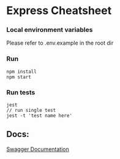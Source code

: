 # Express Cheatsheet

### Local environment variables

Please refer to .env.example in the root dir

### Run

```
npm install
npm start
```

### Run tests

```
jest
// run single test
jest -t 'test name here'
```

## Docs:

[Swagger Documentation](localhost:3000/api-docs/)
